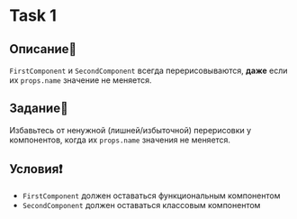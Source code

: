 # Task 1

## Описание📌

`FirstComponent` и `SecondComponent` всегда перерисовываются, **даже** если их `props.name` значение не меняется.

## Задание📝

Избавьтесь от ненужной (лишней/избыточной) перерисовки у компонентов, когда их `props.name` значения не меняется.

## Условия❗️

 * `FirstComponent` должен оставаться функциональным компонентом
 * `SecondComponent` должен оставаться классовым компонентом
